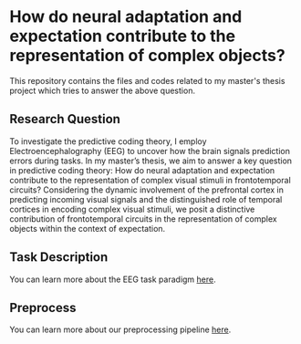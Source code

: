 # How do neural adaptation and expectation contribute to the representation of complex objects?
This repository contains the files and codes related to my master's thesis project which tries to answer the above question.

## Research Question
To investigate the predictive coding theory, I employ Electroencephalography (EEG) to uncover how the brain signals prediction errors during tasks.  In my master’s thesis, we aim to answer a key question in predictive coding theory: How do neural adaptation and expectation contribute to the representation of complex visual stimuli in frontotemporal circuits?
Considering the dynamic involvement of the prefrontal cortex in predicting incoming visual signals and the distinguished role of temporal cortices in encoding complex visual stimuli, we posit a distinctive contribution of frontotemporal circuits in the representation of complex objects within the context of expectation.

## Task Description
You can learn more about the EEG task paradigm [here](https://github.com/SaraRostami/Master_Thesis/tree/main/EEG_task).

## Preprocess
You can learn more about our preprocessing pipeline [here](https://github.com/SaraRostami/Master_Thesis/tree/main/preprocess).

